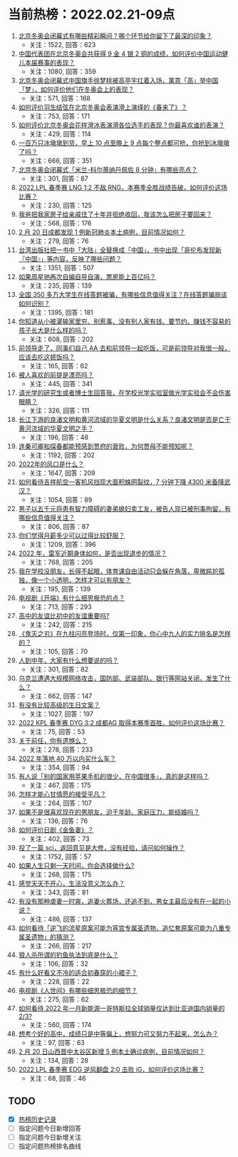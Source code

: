 # 当前热榜：2022.02.21-09点
1. [北京冬奥会闭幕式有哪些精彩瞬间？哪个环节给你留下了最深的印象？](https://www.zhihu.com/question/517680993)
    * 关注：1522, 回答：623
2. [中国代表团在北京冬奥会共获得 9 金 4 银 2 铜的成绩，如何评价中国运动健儿本届赛事的表现？](https://www.zhihu.com/question/517631325)
    * 关注：1080, 回答：359
3. [北京冬奥会闭幕式中国旗手徐梦桃被高亭宇扛着入场，寓意「高」举中国「梦」，如何评价他们在冬奥会上的表现？](https://www.zhihu.com/question/517606987)
    * 关注：571, 回答：168
4. [如何评价羽生结弦在北京冬奥会表演滑上演绎的《春来了》？](https://www.zhihu.com/question/517635703)
    * 关注：753, 回答：171
5. [如何评价北京冬奥会花样滑冰表演滑各位选手的表现？你最喜欢谁的表演？](https://www.zhihu.com/question/517620184)
    * 关注：429, 回答：114
6. [一百万只冰墩墩到货，早上 10 点至晚上 9 点每个整点都可抢，你抢到冰墩墩了吗？](https://www.zhihu.com/question/517610726)
    * 关注：666, 回答：351
7. [北京冬奥会闭幕式「米兰-科尔蒂纳丹佩佐 8 分钟」有哪些亮点？](https://www.zhihu.com/question/517693753)
    * 关注：301, 回答：87
8. [2022 LPL 春季赛 LNG 1:2 不敌 RNG，本赛季全胜战绩告破，如何评价这场比赛？](https://www.zhihu.com/question/517681541)
    * 关注：230, 回答：125
9. [我爸把我家房子给亲戚住了十年并拒绝收回，我该怎么把房子要回来？](https://www.zhihu.com/question/517623512)
    * 关注：568, 回答：176
10. [2 月 20 日成都发现 1 例新冠肺炎本土病例，目前情况如何？](https://www.zhihu.com/question/517692652)
    * 关注：279, 回答：76
11. [台湾出版社把一书中「大陆」全替换成「中国」，书中出现「哥伦布发现新『中国』」等内容，反映了哪些问题？](https://www.zhihu.com/question/517600602)
    * 关注：1351, 回答：507
12. [如果周星驰再次自编自导自演，票房能上百亿吗？](https://www.zhihu.com/question/515894972)
    * 关注：235, 回答：139
13. [全国 350 多万大学生在线答题被骗，有哪些信息值得关注？在线答题骗局该如何识别？](https://www.zhihu.com/question/517285995)
    * 关注：1395, 回答：181
14. [你知道从小被灌输家里穷、别惹事、没有别人家有钱、要节约、赚钱不容易的孩子长大是什么样的吗？](https://www.zhihu.com/question/517292390)
    * 关注：608, 回答：202
15. [前领导走了，同事们自己 AA 去和前领导一起吃饭，可是前领导对我很一般，应该去吃这顿饭吗？](https://www.zhihu.com/question/511308432)
    * 关注：165, 回答：62
16. [被人喜欢的前提是漂亮吗？](https://www.zhihu.com/question/513176280)
    * 关注：445, 回答：341
17. [请光学的研究生或者博士生回答我，在学校光学实验室做光学实验会不会伤害眼睛？](https://www.zhihu.com/question/488382559)
    * 关注：326, 回答：111
18. [长江下游的良渚文明和黄河流域的华夏文明是什么关系？良渚文明是否是亡于黄河流域的华夏文明之手？](https://www.zhihu.com/question/333691094)
    * 关注：196, 回答：48
19. [连秦可卿和探春都能预感到贾府的衰败，为何贾母不能预知呢？](https://www.zhihu.com/question/454745776)
    * 关注：1192, 回答：202
20. [2022年的风口是什么？](https://www.zhihu.com/question/511953598)
    * 关注：1647, 回答：209
21. [如何看待吉祥航空一客机风挡现大面积蛛网裂纹，7 分钟下降 4300 米备降武汉？](https://www.zhihu.com/question/517618431)
    * 关注：1054, 回答：89
22. [男子以五千元将患有智力障碍的妻弟媳妇卖工友，被告人现已被刑事拘留，有哪些信息值得关注？](https://www.zhihu.com/question/517429184)
    * 关注：806, 回答：87
23. [你们觉得月薪多少可以过得比较舒服？](https://www.zhihu.com/question/517236970)
    * 关注：1209, 回答：396
24. [2022 年，雷军近期身体如何，是否出现退步的情况？](https://www.zhihu.com/question/509248391)
    * 关注：768, 回答：205
25. [我在学校没朋友，长得不起眼，体育课自由活动只会躲在角落，卑微尴尬孤独，像一个小透明，怎样才可以有朋友？](https://www.zhihu.com/question/517125467)
    * 关注：195, 回答：139
26. [电视剧《开端》有什么细思极恐的点？](https://www.zhihu.com/question/512003441)
    * 关注：713, 回答：293
27. [高中的友谊比初中的友谊重要吗?](https://www.zhihu.com/question/513044986)
    * 关注：242, 回答：215
28. [《鬼灭之刃》在九柱闪亮登场时，仅第一印象，你心中九人的实力排名是怎样的？](https://www.zhihu.com/question/352020985)
    * 关注：105, 回答：70
29. [人到中年，大家有什么想要说的吗？](https://www.zhihu.com/question/339286919)
    * 关注：301, 回答：82
30. [乌克兰遭遇大规模网络攻击，国防部、武装部队、银行等网站关闭，发生了什么？](https://www.zhihu.com/question/516850068)
    * 关注：662, 回答：147
31. [有没有比较高级的生日文案？](https://www.zhihu.com/question/494078023)
    * 关注：1027, 回答：197
32. [2022 KPL 春季赛 DYG 3:2 成都AG 取得本赛季首胜，如何评价这场比赛？](https://www.zhihu.com/question/517673792)
    * 关注：75, 回答：53
33. [关于前任，你有遗憾么？](https://www.zhihu.com/question/516359992)
    * 关注：278, 回答：233
34. [2022 年落地 40 万以内买什么车？](https://www.zhihu.com/question/516897347)
    * 关注：354, 回答：94
35. [有人说「别的国家用苹果手机的很少，在中国很多」，真的是这样吗？](https://www.zhihu.com/question/515053858)
    * 关注：467, 回答：175
36. [怎样才能心甘情愿的接受平凡？](https://www.zhihu.com/question/517338289)
    * 关注：264, 回答：107
37. [如果不是很喜欢现在的男朋友，迫于年龄、家庭压力，能结婚吗？](https://www.zhihu.com/question/517695532)
    * 关注：136, 回答：76
38. [如何评价日剧《金鱼妻》？](https://www.zhihu.com/question/516461869)
    * 关注：402, 回答：73
39. [投了一篇 sci，返回意见是大修，没有经验，请问如何操作？](https://www.zhihu.com/question/460475233)
    * 关注：1752, 回答：57
40. [如果人生只剩一天时间，你会选择做什么?](https://www.zhihu.com/question/517435561)
    * 关注：268, 回答：175
41. [感觉天天不开心，生活没意义怎么办？](https://www.zhihu.com/question/517563612)
    * 关注：343, 回答：81
42. [有没有那种虐妻一时爽，追妻火葬场，还追不到，男女主最后没有在一起的小说？](https://www.zhihu.com/question/461599216)
    * 关注：486, 回答：137
43. [如何看待「逆飞的流星原案可能为宵宫专属圣遗物，追忆套原案可能为八重专属圣遗物」的猜测？](https://www.zhihu.com/question/517588746)
    * 关注：266, 回答：217
44. [狼人杀所谓的钓鱼执法到底是什么？](https://www.zhihu.com/question/512817436)
    * 关注：106, 回答：32
45. [有什么好看又不冷的适合初春穿的小裙子？](https://www.zhihu.com/question/516007235)
    * 关注：228, 回答：22
46. [电视剧《人世间》有哪些细思极恐的细节？](https://www.zhihu.com/question/509511198)
    * 关注：275, 回答：62
47. [如何看待 2022 年一月新能源一哥特斯拉全球销量仅达到比亚迪国内销量的 2/3?](https://www.zhihu.com/question/517222546)
    * 关注：560, 回答：174
48. [想考个好的高中，成绩只是中等偏上，想努力可又努力不起来，怎么办？](https://www.zhihu.com/question/517636030)
    * 关注：97, 回答：63
49. [2 月 20 日山西晋中太谷区新增 5 例本土确诊病例，目前情况如何？](https://www.zhihu.com/question/517597598)
    * 关注：134, 回答：28
50. [2022 LPL 春季赛 EDG 逆风翻盘 2:0 击败 iG，如何评价这场比赛？](https://www.zhihu.com/question/517666544)
    * 关注：68, 回答：46
## TODO
* [x] [热榜历史记录](hot_history/AllHot.md)
* [ ] 指定问题今日新增回答
* [ ] 指定问题今日新增关注
* [ ] 指定问题热榜排名曲线
